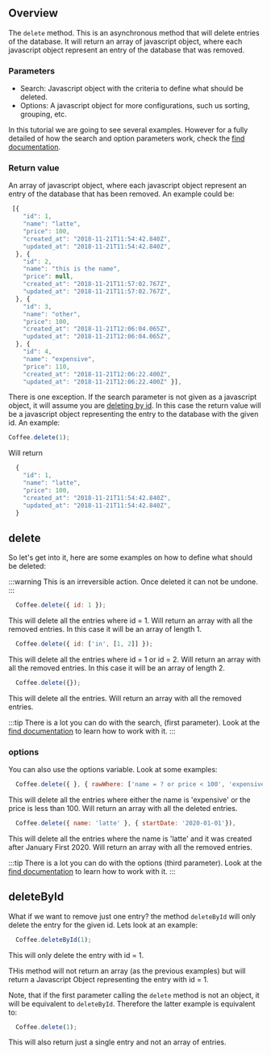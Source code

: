 ## Overview

 The `delete` method. This is an asynchronous method that will delete entries of the database. It will return an array of javascript object, where each javascript object represent an entry of the database that was removed. 
 

 ### Parameters

  * Search: Javascript object with the criteria to define what should be deleted.
  * Options: A javascript object for more configurations, such us sorting, grouping, etc.

  In this tutorial we are going to see several examples. However for a fully detailed of how the search and option parameters work, check the [find documentation](./find).

### Return value

An array of javascript object, where each javascript object represent an entry of the database that has been removed. An example could be:

  ```javascript
   [{
      "id": 1,
      "name": "latte",
      "price": 100,
      "created_at": "2018-11-21T11:54:42.840Z",
      "updated_at": "2018-11-21T11:54:42.840Z",
    }, {
      "id": 2,
      "name": "this is the name",
      "price": null,
      "created_at": "2018-11-21T11:57:02.767Z",
      "updated_at": "2018-11-21T11:57:02.767Z",
    }, {
      "id": 3,
      "name": "other",
      "price": 100,
      "created_at": "2018-11-21T12:06:04.065Z",
      "updated_at": "2018-11-21T12:06:04.065Z",
    }, {
      "id": 4,
      "name": "expensive",
      "price": 110,
      "created_at": "2018-11-21T12:06:22.400Z",
      "updated_at": "2018-11-21T12:06:22.400Z" }],
  ```


  There is one exception. If the search parameter is not given as a javascript object, it will assume you are [deleting by id](#deleteById). In this case the return value will be a javascript object representing the entry to the database with the given id. An example:

  ```javascript
  Coffee.delete(1);
  ```
  Will return

  ```javascript
    {
      "id": 1,
      "name": "latte",
      "price": 100,
      "created_at": "2018-11-21T11:54:42.840Z",
      "updated_at": "2018-11-21T11:54:42.840Z",
    }
  ```

## delete

So let's get into it, here are some examples on how to define what should be deleted:

:::warning
  This is an irreversible action. Once deleted it can not be undone.
:::

```javascript
  Coffee.delete({ id: 1 });
```

This will delete all the entries where id = 1. Will return an array with all the removed entries. In this case it will be an array of length 1.

```javascript
  Coffee.delete({ id: ['in', [1, 2]] });
```

This will delete all the entries where id = 1 or id = 2. Will return an array with all the removed entries. In this case it will be an array of length 2.

```javascript
  Coffee.delete({});
```

This will delete all the entries. Will return an array with all the removed entries.


:::tip
  There is a lot you can do with the search, (first parameter). Look at the [find documentation](./find) to learn how to work with it. 
:::


### options

You can also use the options variable. Look at some examples:

```javascript
  Coffee.delete({ }, { rawWhere: ['name = ? or price < 100', 'expensive'] });
```

This will delete all the entries where either the name is 'expensive' or the price is less than 100. Will return an array with all the deleted entries.

```javascript
  Coffee.delete({ name: 'latte' }, { startDate: '2020-01-01'}),
```

This will delete all the entries where the name is 'latte' and it was created after January First 2020. Will return an array with all the removed entries.


:::tip
  There is a lot you can do with the options (third parameter). Look at the [find documentation](./find) to learn how to work with it. 
:::


## deleteById

What if we want to remove just one entry? the method `deleteById` will only delete the entry for the given id. Lets look at an example: 


```javascript
  Coffee.deleteById(1);
```

This will only delete the entry with id = 1.

THis method will not return an array (as the previous examples) but will return a Javascript Object representing the entry with id = 1.

Note, that if the first parameter calling the `delete` method is not an object, it will be equivalent to `deleteById`. Therefore the latter example is equivalent to: 

```javascript
  Coffee.delete(1);
```

This will also return just a single entry and not an array of entries. 

